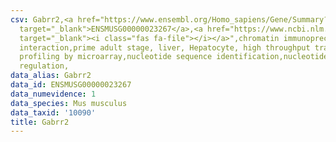 ```yaml
---
csv: Gabrr2,<a href="https://www.ensembl.org/Homo_sapiens/Gene/Summary?db=core;g=ENSMUSG00000023267"
  target="_blank">ENSMUSG00000023267</a>,<a href="https://www.ncbi.nlm.nih.gov/pubmed/23834426"
  target="_blank"><i class="fas fa-file"></i></a>",chromatin immunoprecipitation assay,direct
  interaction,prime adult stage, liver, Hepatocyte, high throughput transcription
  profiling by microarray,nucleotide sequence identification,nucleotide sequence identification,transcriptional
  regulation,
data_alias: Gabrr2
data_id: ENSMUSG00000023267
data_numevidence: 1
data_species: Mus musculus
data_taxid: '10090'
title: Gabrr2
---
```

